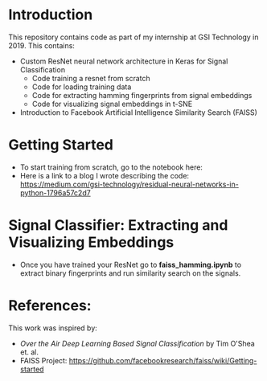 # Introduction
This repository contains code as part of my internship at GSI Technology in 2019. This contains:
* Custom ResNet neural network architecture in Keras for Signal Classification
    * Code training a resnet from scratch 
    * Code for loading training data
    * Code for extracting hamming fingerprints from signal embeddings
    * Code for visualizing signal embeddings in t-SNE
* Introduction to Facebook Artificial Intelligence Similarity Search (FAISS)

# Getting Started
* To start training from scratch, go to the notebook here:
* Here is a link to a blog I wrote describing the code: https://medium.com/gsi-technology/residual-neural-networks-in-python-1796a57c2d7

# Signal Classifier: Extracting and Visualizing Embeddings
* Once you have trained your ResNet go to **faiss_hamming.ipynb** to extract binary fingerprints and run similarity search on the signals.

# References:
This work was inspired by: 
* *Over the Air Deep Learning Based Signal Classification* by Tim O'Shea et. al. 
* FAISS Project: https://github.com/facebookresearch/faiss/wiki/Getting-started
